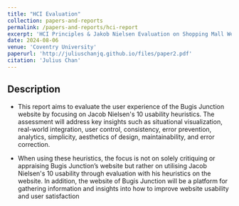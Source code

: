 ```yaml
---
title: "HCI Evaluation"
collection: papers-and-reports
permalink: /papers-and-reports/hci-report
excerpt: 'HCI Principles & Jakob Nielsen Evaluation on Shopping Mall Website'
date: 2024-08-06
venue: 'Coventry University'
paperurl: 'http://juliuschanjq.github.io/files/paper2.pdf'
citation: 'Julius Chan'
---
```


## Description
- This report aims to evaluate the user experience of the Bugis Junction website by focusing on
Jacob Nielsen's 10 usability heuristics. The assessment will address key insights such as
situational visualization, real-world integration, user control, consistency, error prevention,
analytics, simplicity, aesthetics of design, maintainability, and error correction.

- When using these heuristics, the focus is not on solely critiquing or appraising Bugis Junction’s
website but rather on utilising Jacob Nielsen's 10 usability through evaluation with his heuristics
on the website. In addition, the website of Bugis Junction will be a platform for gathering 
information and insights into how to improve website usability and user satisfaction

